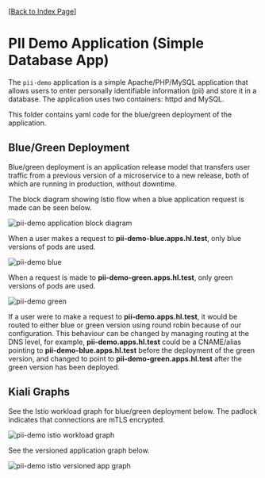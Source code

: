 [[Back to Index Page](../README.md)]

# PII Demo Application (Simple Database App)

The `pii-demo` application is a simple Apache/PHP/MySQL application that allows users to enter personally identifiable information (pii) and store it in a database. The application uses two containers: httpd and MySQL.

This folder contains yaml code for the blue/green deployment of the application.

## Blue/Green Deployment

Blue/green deployment is an application release model that transfers user traffic from a previous version of a microservice to a new release, both of which are running in production, without downtime. 

The block diagram showing Istio flow when a blue application request is made can be seen below.

![pii-demo application block diagram](../../images/pii-demo-istio-block-diagram-blue-green.png)

When a user makes a request to **pii-demo-blue.apps.hl.test**, only blue versions of pods are used.

![pii-demo blue](../../images/pii-demo-blue.png)

When a request is made to **pii-demo-green.apps.hl.test**, only green versions of pods are used.

![pii-demo green](../../images/pii-demo-green.png)

If a user were to make a request to **pii-demo.apps.hl.test**, it would be routed to either blue or green version using round robin because of our configuration. This behaviour can be changed by managing routing at the DNS level, for example, **pii-demo.apps.hl.test** could be a CNAME/alias pointing to **pii-demo-blue.apps.hl.test** before the deployment of the green version, and changed to point to **pii-demo-green.apps.hl.test** after the green version has been deployed.

## Kiali Graphs

See the Istio workload graph for blue/green deployment below. The padlock indicates that connections are mTLS encrypted. 

![pii-demo istio workload graph](../../images/pii-demo-istio-workload-graph-kiali.png)

See the versioned application graph below.

![pii-demo istio versioned app graph](../../images/pii-demo-istio-versioned-app-graph-kiali.png)

